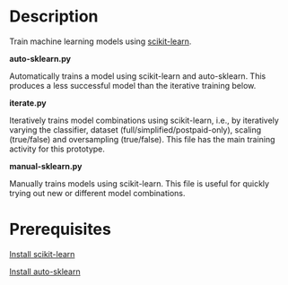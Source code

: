 # Description
Train machine learning models using [scikit-learn](http://scikit-learn.org/stable/index.html).

__auto-sklearn.py__

Automatically trains a model using scikit-learn and auto-sklearn.
This produces a less successful model than the iterative training below.

__iterate.py__

Iteratively trains model combinations using scikit-learn,
i.e., by iteratively varying the classifier,
dataset (full/simplified/postpaid-only), scaling (true/false)
and oversampling (true/false). This file has the main
training activity for this prototype.

__manual-sklearn.py__

Manually trains models using scikit-learn.
This file is useful for quickly trying out new or different
model combinations.

# Prerequisites

[Install scikit-learn](http://scikit-learn.org/stable/install.html)

[Install auto-sklearn](https://automl.github.io/auto-sklearn/stable/installation.html)
